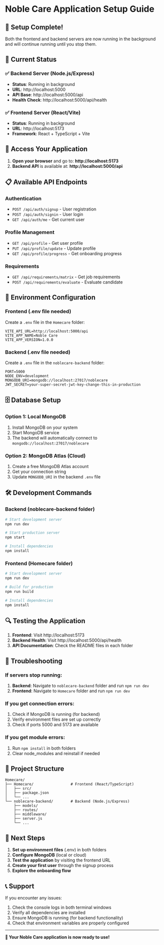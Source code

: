 # Noble Care Application Setup Guide

## 🎉 **Setup Complete!**

Both the frontend and backend servers are now running in the background and will continue running until you stop them.

## 📍 **Current Status**

### ✅ **Backend Server (Node.js/Express)**
- **Status**: Running in background
- **URL**: http://localhost:5000
- **API Base**: http://localhost:5000/api
- **Health Check**: http://localhost:5000/api/health

### ✅ **Frontend Server (React/Vite)**
- **Status**: Running in background  
- **URL**: http://localhost:5173
- **Framework**: React + TypeScript + Vite

## 🚀 **Access Your Application**

1. **Open your browser** and go to: **http://localhost:5173**
2. **Backend API** is available at: **http://localhost:5000/api**

## 📋 **Available API Endpoints**

### Authentication
- `POST /api/auth/signup` - User registration
- `POST /api/auth/signin` - User login
- `GET /api/auth/me` - Get current user

### Profile Management
- `GET /api/profile` - Get user profile
- `PUT /api/profile/update` - Update profile
- `GET /api/profile/progress` - Get onboarding progress

### Requirements
- `GET /api/requirements/matrix` - Get job requirements
- `POST /api/requirements/evaluate` - Evaluate candidate

## 🔧 **Environment Configuration**

### Frontend (.env file needed)
Create a `.env` file in the `Homecare` folder:
```env
VITE_API_URL=http://localhost:5000/api
VITE_APP_NAME=Noble Care
VITE_APP_VERSION=1.0.0
```

### Backend (.env file needed)
Create a `.env` file in the `noblecare-backend` folder:
```env
PORT=5000
NODE_ENV=development
MONGODB_URI=mongodb://localhost:27017/noblecare
JWT_SECRET=your-super-secret-jwt-key-change-this-in-production
```

## 🗄️ **Database Setup**

### Option 1: Local MongoDB
1. Install MongoDB on your system
2. Start MongoDB service
3. The backend will automatically connect to `mongodb://localhost:27017/noblecare`

### Option 2: MongoDB Atlas (Cloud)
1. Create a free MongoDB Atlas account
2. Get your connection string
3. Update `MONGODB_URI` in the backend `.env` file

## 🛠️ **Development Commands**

### Backend (noblecare-backend folder)
```bash
# Start development server
npm run dev

# Start production server
npm start

# Install dependencies
npm install
```

### Frontend (Homecare folder)
```bash
# Start development server
npm run dev

# Build for production
npm run build

# Install dependencies
npm install
```

## 🔍 **Testing the Application**

1. **Frontend**: Visit http://localhost:5173
2. **Backend Health**: Visit http://localhost:5000/api/health
3. **API Documentation**: Check the README files in each folder

## 🐛 **Troubleshooting**

### If servers stop running:
1. **Backend**: Navigate to `noblecare-backend` folder and run `npm run dev`
2. **Frontend**: Navigate to `Homecare` folder and run `npm run dev`

### If you get connection errors:
1. Check if MongoDB is running (for backend)
2. Verify environment files are set up correctly
3. Check if ports 5000 and 5173 are available

### If you get module errors:
1. Run `npm install` in both folders
2. Clear node_modules and reinstall if needed

## 📁 **Project Structure**

```
Homecare/
├── Homecare/                 # Frontend (React/TypeScript)
│   ├── src/
│   ├── package.json
│   └── ...
└── noblecare-backend/        # Backend (Node.js/Express)
    ├── models/
    ├── routes/
    ├── middleware/
    ├── server.js
    └── ...
```

## 🎯 **Next Steps**

1. **Set up environment files** (.env) in both folders
2. **Configure MongoDB** (local or cloud)
3. **Test the application** by visiting the frontend URL
4. **Create your first user** through the signup process
5. **Explore the onboarding flow**

## 📞 **Support**

If you encounter any issues:
1. Check the console logs in both terminal windows
2. Verify all dependencies are installed
3. Ensure MongoDB is running (for backend functionality)
4. Check that environment variables are properly configured

---

**🎉 Your Noble Care application is now ready to use!**
